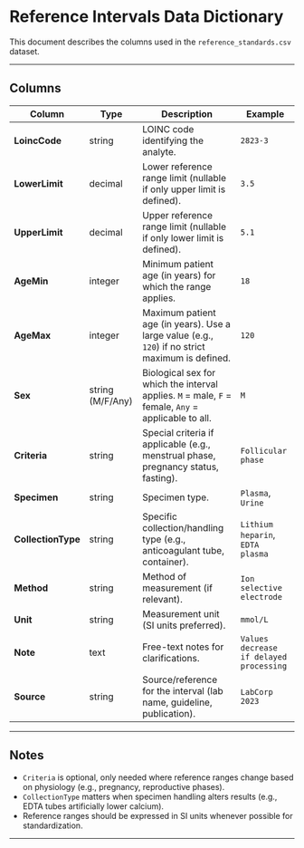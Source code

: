 # Reference Intervals Data Dictionary

This document describes the columns used in the `reference_standards.csv` dataset.

---

## Columns

| Column             | Type             | Description                                                                                         | Example                                 |
| ------------------ | ---------------- | --------------------------------------------------------------------------------------------------- | --------------------------------------- |
| **LoincCode**      | string           | LOINC code identifying the analyte.                                                                 | `2823-3`                                |
| **LowerLimit**     | decimal          | Lower reference range limit (nullable if only upper limit is defined).                              | `3.5`                                   |
| **UpperLimit**     | decimal          | Upper reference range limit (nullable if only lower limit is defined).                              | `5.1`                                   |
| **AgeMin**         | integer          | Minimum patient age (in years) for which the range applies.                                         | `18`                                    |
| **AgeMax**         | integer          | Maximum patient age (in years). Use a large value (e.g., `120`) if no strict maximum is defined.    | `120`                                   |
| **Sex**            | string (M/F/Any) | Biological sex for which the interval applies. `M` = male, `F` = female, `Any` = applicable to all. | `M`                                     |
| **Criteria**       | string           | Special criteria if applicable (e.g., menstrual phase, pregnancy status, fasting).                  | `Follicular phase`                      |
| **Specimen**       | string           | Specimen type.                                                                                      | `Plasma`, `Urine`                       |
| **CollectionType** | string           | Specific collection/handling type (e.g., anticoagulant tube, container).                            | `Lithium heparin`, `EDTA plasma`        |
| **Method**         | string           | Method of measurement (if relevant).                                                                | `Ion selective electrode`               |
| **Unit**           | string           | Measurement unit (SI units preferred).                                                              | `mmol/L`                                |
| **Note**           | text             | Free-text notes for clarifications.                                                                 | `Values decrease if delayed processing` |
| **Source**         | string           | Source/reference for the interval (lab name, guideline, publication).                               | `LabCorp 2023`                          |

---

## Notes

* `Criteria` is optional, only needed where reference ranges change based on physiology (e.g., pregnancy, reproductive phases).
* `CollectionType` matters when specimen handling alters results (e.g., EDTA tubes artificially lower calcium).
* Reference ranges should be expressed in SI units whenever possible for standardization.

---